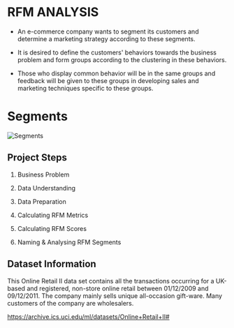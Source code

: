 # RFM ANALYSIS

* An e-commerce company wants to segment its customers and determine a marketing strategy according to these segments.

* It is desired to define the customers' behaviors towards the business problem and form groups according to the clustering in these behaviors. 

* Those who display common behavior will be in the same groups and feedback will be given to these groups in developing sales and marketing techniques specific to these groups.

# Segments
![Segments](https://user-images.githubusercontent.com/86803100/147666944-04dbdddd-a1cd-463e-8c33-cf36c9c96c1c.PNG)

## Project Steps

1. Business Problem

2. Data Understanding

3. Data Preparation

4. Calculating RFM Metrics

5. Calculating RFM Scores

6. Naming & Analysing RFM Segments


## Dataset Information

This Online Retail II data set contains all the transactions occurring for a UK-based and registered, non-store online retail between 01/12/2009 and 09/12/2011. The company mainly sells unique all-occasion gift-ware. Many customers of the company are wholesalers.

https://archive.ics.uci.edu/ml/datasets/Online+Retail+II#
